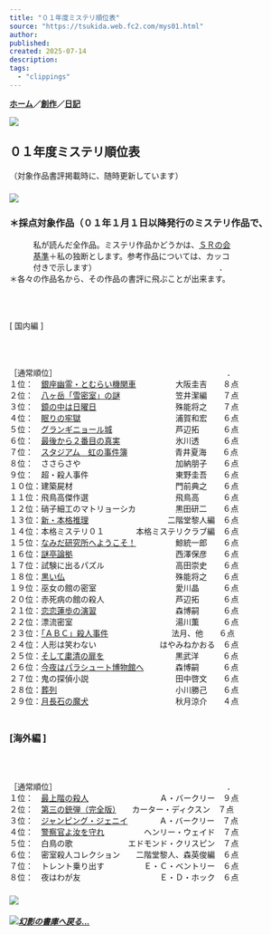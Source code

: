 ```yaml
---
title: "０１年度ミステリ順位表"
source: "https://tsukida.web.fc2.com/mys01.html"
author:
published:
created: 2025-07-14
description:
tags:
  - "clippings"
---
```

**[ホーム](http://tsukida.web.fc2.com/)／[創作](https://tsukida.web.fc2.com/create.html)／[日記](http://d.hatena.ne.jp/tsuki0214/)**

![](https://tsukida.web.fc2.com/skisor.gif)

## ０１年度ミステリ順位表  
（対象作品書評掲載時に、随時更新しています）

### ![](https://tsukida.web.fc2.com/brbrwn.gif)

### ＊採点対象作品（０１年１月１日以降発行のミステリ作品で、  
　　　私が読んだ全作品。ミステリ作品かどうかは、[ＳＲの会  
](https://tsukida.web.fc2.com/point.html)　　　[基準](https://tsukida.web.fc2.com/point.html)＋私の独断とします。参考作品については、カッコ  
　　　付きで示します）　　　　　　　　　　　　　　　　．  
＊各々の作品名から、その作品の書評に飛ぶことが出来ます。

### 　  
\[ 国内編 \]

### 　  
［通常順位］　　　　　　　　　　　　　　　　　　　　　　．  
１位：　[銀座幽霊・とむらい機関車](https://tsukida.web.fc2.com/0201.html#anchor020101)　　　　　大阪圭吉　　８点  
２位：　[八ヶ岳「雪密室」の謎](https://tsukida.web.fc2.com/0104.html#anchor495863)　　　　　　　笠井潔編　　７点  
３位：　[鏡の中は日曜日](https://tsukida.web.fc2.com/0112.html#anchor011201)　　　　　　　　　　殊能将之　　７点  
４位：　[眠りの牢獄](https://tsukida.web.fc2.com/0105.html#anchor417034)　　　　　　　　　　　　浦賀和宏　　６点  
５位：　[グランギニョール城](https://tsukida.web.fc2.com/0201.html#anchor020103)　　　　　　　　芦辺拓　　　６点  
６位：　[最後から２番目の真実](https://tsukida.web.fc2.com/0103.html)　　　　　　　氷川透　　　６点  
７位：　[スタジアム　虹の事件簿](https://tsukida.web.fc2.com/0105.html)　　　　　　青井夏海　　６点  
８位：　ささらさや　　　　　　　　　　　　加納朋子　　６点  
９位：　超・殺人事件　　　　　　　　　　　東野圭吾　　６点  
１０位：建築屍材　　　　　　　　　　　　　門前典之　　６点  
１１位：飛鳥高傑作選　　　　　　　　　　　飛鳥高　　　６点  
１２位：硝子細工のマトリョーシカ　　　　　黒田研二　　６点  
１３位：[新・本格推理](https://tsukida.web.fc2.com/0104.html)　　　　　　　　　　二階堂黎人編　６点  
１４位：本格ミステリ０１　　　　本格ミステリクラブ編　６点  
１５位：[なみだ研究所へようこそ！](https://tsukida.web.fc2.com/0104.html#anchor65869)　　　　　鯨統一郎　　６点  
１６位：[謎亭論拠](https://tsukida.web.fc2.com/0105.html#anchor424334)　　　　　　　　　　　　　西澤保彦　　６点  
１７位：試験に出るパズル　　　　　　　　　高田崇史　　６点  
１８位：[黒い仏](https://tsukida.web.fc2.com/0102.html#anchor141737)　　　　　　　　　　　　　　殊能将之　　６点  
１９位：巫女の館の密室　　　　　　　　　　愛川晶　　　６点  
２０位：赤死病の館の殺人　　　　　　　　　芦辺拓　　　６点  
２１位：[恋恋蓮歩の演習](https://tsukida.web.fc2.com/0105.html#anchor50148)　　　　　　　　　　森博嗣　　　６点  
２２位：漂流密室　　　　　　　　　　　　　湯川薫　　　６点  
２３位：[「ＡＢＣ」殺人事件](https://tsukida.web.fc2.com/0112.html#anchor011202)　　　　　　　　法月、他　　６点  
２４位：人形は笑わない　　　　　　　　はやみねかおる　６点  
２５位：[そして粛清の扉を](https://tsukida.web.fc2.com/0102.html#anchor406272)　　　　　　　　　黒武洋　　　６点  
２６位：[今夜はパラシュート博物館へ](https://tsukida.web.fc2.com/0102.html#anchor660671)　　　　森博嗣　　　６点  
２７位：鬼の探偵小説　　　　　　　　　　　田中啓文　　６点  
２８位：[葬列](https://tsukida.web.fc2.com/0104.html#anchor48305)　　　　　　　　　　　　　　　小川勝己　　６点  
２９位：[月長石の魔犬](https://tsukida.web.fc2.com/0106.html#anchor010605)　　　　　　　　　　　秋月涼介　　４点  
　

### \[海外編 \]

### 　  
［通常順位］　　　　　　　　　　　　　　　　　　　　　　．  
１位：　[最上階の殺人](https://tsukida.web.fc2.com/0208.html#020802)　　　　　　　　　Ａ・バークリー　９点  
２位：　[第三の銃弾（完全版）](https://tsukida.web.fc2.com/0201.html)　　カーター・ディクスン　７点  
３位：　[ジャンピング・ジェニイ](https://tsukida.web.fc2.com/0112.html)　　　　Ａ・バークリー　７点  
４位：　[警察官よ汝を守れ](https://tsukida.web.fc2.com/0304.html)　　　　　ヘンリー・ウェイド　７点  
５位：　白鳥の歌　　　　　　　エドモンド・クリスピン　７点  
６位：　密室殺人コレクション　　二階堂黎人、森英俊編　６点  
７位：　トレント乗り出す　　　　　Ｅ・Ｃ・ベントリー　６点  
８位：　夜はわが友　　　　　　　　　　Ｅ・Ｄ・ホック　６点

### ![](https://tsukida.web.fc2.com/brbrwn.gif)

#### [![](https://tsukida.web.fc2.com/refer.gif)](http://tsukida.web.fc2.com/)*[幻影の書庫へ戻る...](http://tsukida.web.fc2.com/)*